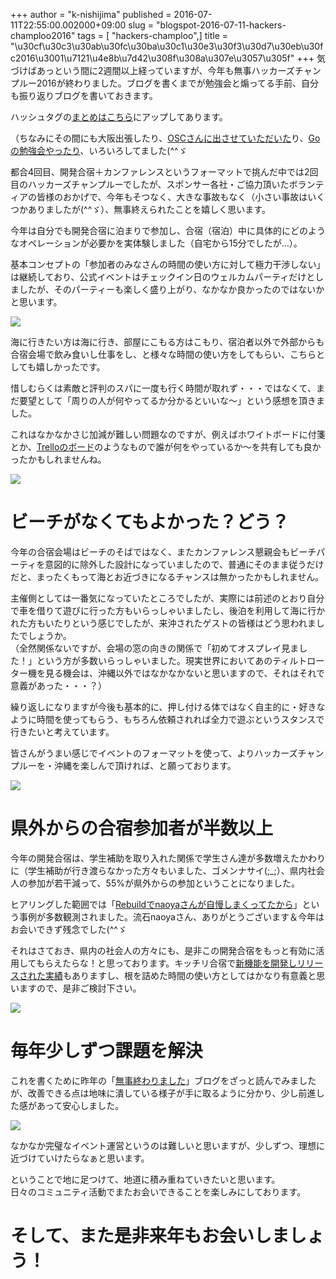 +++
author = "k-nishijima"
published = 2016-07-11T22:55:00.002000+09:00
slug = "blogspot-2016-07-11-hackers-champloo2016"
tags = [ "hackers-champloo",]
title = "\u30cf\u30c3\u30ab\u30fc\u30ba\u30c1\u30e3\u30f3\u30d7\u30eb\u30fc2016\u3001\u7121\u4e8b\u7d42\u308f\u308a\u307e\u3057\u305f"
+++
気づけばあっという間に2週間以上経っていますが、今年も無事ハッカーズチャンプルー2016が終わりました。ブログを書くまでが勉強会と煽ってる手前、自分も振り返りブログを書いておきます。  
  
ハッシュタグの[まとめはこちら](http://togetter.com/li/992121)にアップしてあります。  
  
（ちなみにその間にも大阪出張したり、[OSCさんに出させていただいた](https://www.ospn.jp/osc2016-okinawa/modules/eguide/event.php?eid=14)り、[Goの勉強会やったり](https://okinawa-go.doorkeeper.jp/events/48238)、いろいろしてました(^^ゞ  
  
都合4回目、開発合宿＋カンファレンスというフォーマットで挑んだ中では2回目のハッカーズチャンプルーでしたが、スポンサー各社・ご協力頂いたボランティアの皆様のおかげで、今年もそつなく、大きな事故もなく（小さい事故はいくつかありましたが(^^ゞ）、無事終えられたことを嬉しく思います。  
  
今年は自分でも開発合宿に泊まりで参加し、合宿（宿泊）中に具体的にどのようなオペレーションが必要かを実体験しました（自宅から15分でしたが...）。  
  
基本コンセプトの「参加者のみなさんの時間の使い方に対して極力干渉しない」は継続しており、公式イベントはチェックイン日のウェルカムパーティだけとしましたが、そのパーティーも楽しく盛り上がり、なかなか良かったのではないかと思います。  

[![](../images/thumbnails/blogspot-2016-07-11-hackers-champloo2016-IMG_20160622_182910.jpg)](../images/blogspot-2016-07-11-hackers-champloo2016-IMG_20160622_182910.jpg)

  
海に行きたい方は海に行き、部屋にこもる方はこもり、宿泊者以外で外部からも合宿会場で飲み食いし仕事をし、と様々な時間の使い方をしてもらい、こちらとしても嬉しかったです。  
  
惜しむらくは素敵と評判のスパに一度も行く時間が取れず・・・ではなくて、まだ要望として「周りの人が何やってるか分かるといいな〜」という感想を頂きました。  
  
これはなかなかさじ加減が難しい問題なのですが、例えばホワイトボードに付箋とか、[Trelloのボード](https://trello.com/)のようなもので誰が何をやっているか〜を共有しても良かったかもしれませんね。  

[![](../images/thumbnails/blogspot-2016-07-11-hackers-champloo2016-IMG_20160623_141412.jpg)](../images/blogspot-2016-07-11-hackers-champloo2016-IMG_20160623_141412.jpg)

  

ビーチがなくてもよかった？どう？
================================

今年の合宿会場はビーチのそばではなく、またカンファレンス懇親会もビーチパーティを意図的に除外した設計になっていましたので、普通にそのまま従うだけだと、まったくもって海とお近づきになるチャンスは無かったかもしれません。  
  
主催側としては一番気になっていたところでしたが、実際には前述のとおり自分で車を借りて遊びに行った方もいらっしゃいましたし、後泊を利用して海に行かれた方もいたりという感じでしたが、来沖されたゲストの皆様はどう思われましたでしょうか。  
（全然関係ないですが、会場の窓の向きの関係で「初めてオスプレイ見ました！」という方が多数いらっしゃいました。現実世界においてあのティルトローター機を見る機会は、沖縄以外ではなかなかないと思いますので、それはそれで意義があった・・・？）  
  
繰り返しになりますが今後も基本的に、押し付ける体ではなく自主的に・好きなように時間を使ってもらう、もちろん依頼されれば全力で遊ぶというスタンスで行きたいと考えています。  
  
皆さんがうまい感じでイベントのフォーマットを使って、よりハッカーズチャンプルーを・沖縄を楽しんで頂ければ、と願っております。  

[![](../images/thumbnails/blogspot-2016-07-11-hackers-champloo2016-IMG_20160623_065013.jpg)](../images/blogspot-2016-07-11-hackers-champloo2016-IMG_20160623_065013.jpg)

  

県外からの合宿参加者が半数以上
==============================

今年の開発合宿は、学生補助を取り入れた関係で学生さん達が多数増えたかわりに（学生補助が行き渡らなかった方々もいました、ゴメンナサイ(;\_;）、県内社会人の参加が若干減って、55%が県外からの参加ということになりました。  
  
ヒアリングした範囲では「[Rebuildでnaoyaさんが自慢しまくってたから](http://rebuild.fm/84/)」という事例が多数観測されました。流石naoyaさん、ありがとうございます＆今年はお会いできず残念でした(^^ゞ  
  
それはさておき、県内の社会人の方々にも、是非この開発合宿をもっと有効に活用してもらえたらな！と思っております。キッチリ合宿で[新機能を開発しリリースされた実績](https://ja.amimoto-ami.com/2016/07/08/release-amimoto-plugin-dashboard/)もありますし、根を詰めた時間の使い方としてはかなり有意義と思いますので、是非ご検討下さい。  

[![](../images/thumbnails/blogspot-2016-07-11-hackers-champloo2016-IMG_20160624_115557.jpg)](../images/blogspot-2016-07-11-hackers-champloo2016-IMG_20160624_115557.jpg)

  

毎年少しずつ課題を解決
======================

これを書くために昨年の「[無事終わりました](http://k-nishijima.blogspot.jp/2015/07/hackers-champloo2015.html)」ブログをざっと読んでみましたが、改善できる点は地味に潰している様子が手に取るように分かり、少し前進した感があって安心しました。  

[![](../images/thumbnails/blogspot-2016-07-11-hackers-champloo2016-IMG_8211.JPG)](../images/blogspot-2016-07-11-hackers-champloo2016-IMG_8211.JPG)

  
なかなか完璧なイベント運営というのは難しいと思いますが、少しずつ、理想に近づけていけたらなぁと思います。  
  
ということで地に足つけて、地道に積み重ねていきたいと思います。  
日々のコミュニティ活動でまたお会いできることを楽しみにしております。  

そして、また是非来年もお会いしましょう！
========================================
